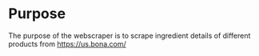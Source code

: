 # Purpose
The purpose of the webscraper is to scrape ingredient details of different products from https://us.bona.com/
